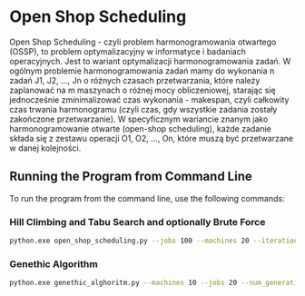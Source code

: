 # Open Shop Scheduling

Open Shop Scheduling - czyli problem harmonogramowania otwartego (OSSP), to problem optymalizacyjny w informatyce i badaniach operacyjnych. Jest to wariant optymalizacji harmonogramowania zadań. W ogólnym problemie harmonogramowania zadań mamy do wykonania n zadań J1, J2, ..., Jn o różnych czasach przetwarzania, które należy zaplanować na m maszynach o różnej mocy obliczeniowej, starając się jednocześnie zminimalizować czas wykonania - makespan, czyli całkowity czas trwania harmonogramu (czyli czas, gdy wszystkie zadania zostały zakończone przetwarzanie). W specyficznym wariancie znanym jako harmonogramowanie otwarte (open-shop scheduling), każde zadanie składa się z zestawu operacji O1, O2, ..., On, które muszą być przetwarzane w danej kolejności.

## Running the Program from Command Line

To run the program from the command line, use the following commands:

### Hill Climbing and Tabu Search and optionally Brute Force

```bash
python.exe open_shop_scheduling.py --jobs 100 --machines 20 --iterations 10000 --tabu_size 200 --brute_force True
```
### Genethic Algorithm

```bash
python.exe genethic_alghoritm.py --machines 10 --jobs 20 --num_generations 100
```
